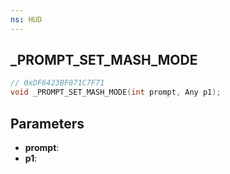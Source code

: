 ```yaml
---
ns: HUD
---
```

## _PROMPT_SET_MASH_MODE

```c
// 0xDF6423BF071C7F71
void _PROMPT_SET_MASH_MODE(int prompt, Any p1);
```

## Parameters
* **prompt**:
* **p1**:
